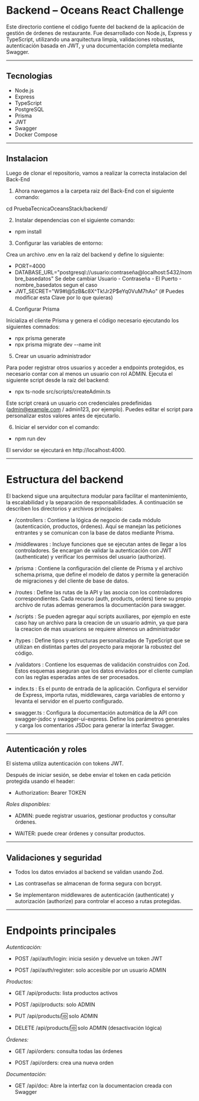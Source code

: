 # Backend – Oceans React Challenge

Este directorio contiene el código fuente del backend de la aplicación de gestión de órdenes de restaurante. Fue desarrollado con Node.js, Express y TypeScript, utilizando una arquitectura limpia, validaciones robustas, autenticación basada en JWT, y una documentación completa mediante Swagger.

---

## Tecnologias

- Node.js
- Express
- TypeScript
- PostgreSQL
- Prisma
- JWT
- Swagger
- Docker Compose

---

## Instalacion

Luego de clonar el repositorio, vamos a realizar la correcta instalacion del Back-End

1. Ahora navegamos a la carpeta raiz del Back-End con el siguiente comando:

cd PruebaTecnicaOceansStack/backend/

2. Instalar dependencias con el siguiente comando:

- npm install

3. Configurar las variables de entorno: 

Crea un archivo .env en la raíz del backend y define lo siguiente:

- PORT=4000
- DATABASE_URL="postgresql://usuario:contraseña@localhost:5432/nombre_basedatos" Se debe cambiar Usuario - Contraseña - El Puerto - nombre_basedatos segun el caso
- JWT_SECRET="W9#l@5zB&c8X^Tk!Jr2P$eYq0VuM7hAo" (# Puedes modificar esta Clave por lo que quieras)

4. Configurar Prisma

Inicializa el cliente Prisma y genera el código necesario ejecutando los siguientes comnados:

- npx prisma generate
- npx prisma migrate dev --name init

5. Crear un usuario administrador

Para poder registrar otros usuarios y acceder a endpoints protegidos, es necesario contar con al menos un usuario con rol ADMIN. Ejecuta el siguiente script desde la raíz del backend:

- npx ts-node src/scripts/createAdmin.ts

Este script creará un usuario con credenciales predefinidas (admin@example.com / admin123, por ejemplo). Puedes editar el script para personalizar estos valores antes de ejecutarlo.

6. Iniciar el servidor con el comando:

- npm run dev

El servidor se ejecutará en http://localhost:4000.

---

# Estructura del backend
El backend sigue una arquitectura modular para facilitar el mantenimiento, la escalabilidad y la separación de responsabilidades. A continuación se describen los directorios y archivos principales:

- /controllers : Contiene la lógica de negocio de cada módulo (autenticación, productos, órdenes). Aquí se manejan las peticiones entrantes y se comunican con la base de datos mediante Prisma.

- /middlewares : Incluye funciones que se ejecutan antes de llegar a los controladores. Se encargan de validar la autenticación con JWT (authenticate) y verificar los permisos del usuario (authorize).

- /prisma : Contiene la configuración del cliente de Prisma y el archivo schema.prisma, que define el modelo de datos y permite la generación de migraciones y del cliente de base de datos.

- /routes : Define las rutas de la API y las asocia con los controladores correspondientes. Cada recurso (auth, products, orders) tiene su propio archivo de rutas ademas generamos la documentación para swagger.

- /scripts : Se pueden agregar aquí scripts auxiliares, por ejemplo en este caso hay un archivo para la creacion de un usuario admin, ya que para la creacion de mas usuarions se requiere almenos un administrador

- /types : Define tipos y estructuras personalizadas de TypeScript que se utilizan en distintas partes del proyecto para mejorar la robustez del código.

- /validators : Contiene los esquemas de validación construidos con Zod. Estos esquemas aseguran que los datos enviados por el cliente cumplan con las reglas esperadas antes de ser procesados.

- index.ts : Es el punto de entrada de la aplicación. Configura el servidor de Express, importa rutas, middlewares, carga variables de entorno y levanta el servidor en el puerto configurado.

- swagger.ts : Configura la documentación automática de la API con swagger-jsdoc y swagger-ui-express. Define los parámetros generales y carga los comentarios JSDoc para generar la interfaz Swagger.

---

## Autenticación y roles
El sistema utiliza autenticación con tokens JWT.

Después de iniciar sesión, se debe enviar el token en cada petición protegida usando el header:

- Authorization: Bearer TOKEN

*Roles disponibles:*

- ADMIN: puede registrar usuarios, gestionar productos y consultar órdenes.

- WAITER: puede crear órdenes y consultar productos.

---

## Validaciones y seguridad
- Todos los datos enviados al backend se validan usando Zod.

- Las contraseñas se almacenan de forma segura con bcrypt.

- Se implementaron middlewares de autenticación (authenticate) y autorización (authorize) para controlar el acceso a rutas protegidas.

---

# Endpoints principales
*Autenticación:*

- POST /api/auth/login: inicia sesión y devuelve un token JWT

- POST /api/auth/register: solo accesible por un usuario ADMIN

*Productos:*

- GET /api/products: lista productos activos

- POST /api/products: solo ADMIN

- PUT /api/products/:id: solo ADMIN

- DELETE /api/products/:id: solo ADMIN (desactivación lógica)

*Órdenes:*

- GET /api/orders: consulta todas las órdenes

- POST /api/orders: crea una nueva orden

*Documentación:*

- GET /api/doc:  Abre la interfaz con la documentacion creada con Swagger
